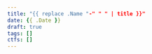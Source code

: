 ```yaml
---
title: "{{ replace .Name "-" " " | title }}"
date: {{ .Date }}
draft: true
tags: []
ctfs: []
---
```


